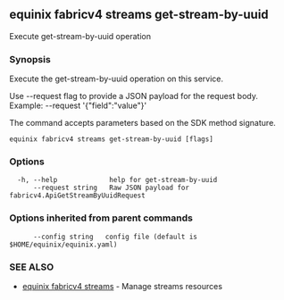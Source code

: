 ## equinix fabricv4 streams get-stream-by-uuid

Execute get-stream-by-uuid operation

### Synopsis

Execute the get-stream-by-uuid operation on this service.

Use --request flag to provide a JSON payload for the request body.
Example: --request '{"field":"value"}'

The command accepts parameters based on the SDK method signature.

```
equinix fabricv4 streams get-stream-by-uuid [flags]
```

### Options

```
  -h, --help             help for get-stream-by-uuid
      --request string   Raw JSON payload for fabricv4.ApiGetStreamByUuidRequest
```

### Options inherited from parent commands

```
      --config string   config file (default is $HOME/equinix/equinix.yaml)
```

### SEE ALSO

* [equinix fabricv4 streams](equinix_fabricv4_streams.md)	 - Manage streams resources

